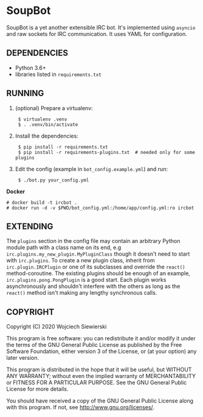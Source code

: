 SoupBot
=======

SoupBot is a yet another extensible IRC bot.  It's implemented using
`asyncio` and raw sockets for IRC communication.  It uses YAML for
configuration.

DEPENDENCIES
------------

- Python 3.6+
- libraries listed in `requirements.txt`

RUNNING
-------

1. (optional) Prepare a virtualenv:

        $ virtualenv .venv
        $ . .venv/bin/activate

2. Install the dependencies:

        $ pip install -r requirements.txt
        $ pip install -r requirements-plugins.txt  # needed only for some plugins

3. Edit the config (example in `bot_config.example.yml`) and run:

        $ ./bot.py your_config.yml

**Docker**

    # docker build -t ircbot .
    # docker run -d -v $PWD/bot_config.yml:/home/app/config.yml:ro ircbot

EXTENDING
---------

The `plugins` section in the config file may contain an arbitrary
Python module path with a class name on its end, e.g
`irc.plugins.my_new_plugin.MyPluginClass` though it doesn't need to
start with `irc.plugins`.  To create a new plugin class, inherit from
`irc.plugin.IRCPlugin` or one of its subclasses and override the
`react()` method-coroutine.  The existing plugins should be enough of
an example, `irc.plugins.pong.PongPlugin` is a good start.  Each
plugin works asynchronously and shouldn't interfere with the others as
long as the `react()` method isn't making any lengthy synchronous
calls.

COPYRIGHT
---------

Copyright (C) 2020  Wojciech Siewierski

This program is free software: you can redistribute it and/or modify
it under the terms of the GNU General Public License as published by
the Free Software Foundation, either version 3 of the License, or
(at your option) any later version.

This program is distributed in the hope that it will be useful,
but WITHOUT ANY WARRANTY; without even the implied warranty of
MERCHANTABILITY or FITNESS FOR A PARTICULAR PURPOSE.  See the
GNU General Public License for more details.

You should have received a copy of the GNU General Public License
along with this program.  If not, see <http://www.gnu.org/licenses/>.
